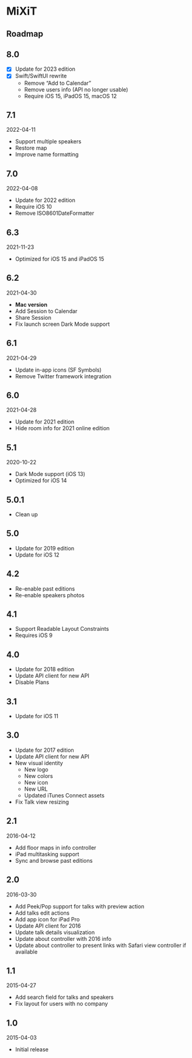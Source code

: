 # MiXiT

## Roadmap


## 8.0

- [x] Update for 2023 edition
- [x] Swift/SwiftUI rewrite
    - Remove “Add to Calendar”
    - Remove users info (API no longer usable)
    - Require iOS 15, iPadOS 15, macOS 12


## 7.1

2022-04-11

- Support multiple speakers
- Restore map
- Improve name formatting


## 7.0

2022-04-08

- Update for 2022 edition
- Require iOS 10
- Remove ISO8601DateFormatter


## 6.3

2021-11-23

- Optimized for iOS 15 and iPadOS 15


## 6.2

2021-04-30

- **Mac version**
- Add Session to Calendar
- Share Session
- Fix launch screen Dark Mode support


## 6.1

2021-04-29

- Update in-app icons (SF Symbols)
- Remove Twitter framework integration


## 6.0

2021-04-28

- Update for 2021 edition
- Hide room info for 2021 online edition


## 5.1

2020-10-22

- Dark Mode support (iOS 13)
- Optimized for iOS 14


## 5.0.1

- Clean up


## 5.0

- Update for 2019 edition
- Update for iOS 12


## 4.2

- Re-enable past editions
- Re-enable speakers photos


## 4.1

- Support Readable Layout Constraints
- Requires iOS 9


## 4.0

- Update for 2018 edition
- Update API client for new API
- Disable Plans


## 3.1

- Update for iOS 11


## 3.0

- Update for 2017 edition
- Update API client for new API
- New visual identity
    - New logo
    - New colors
    - New icon
    - New URL
    - Updated iTunes Connect assets
- Fix Talk view resizing


## 2.1

2016-04-12

- Add floor maps in info controller
- iPad multitasking support
- Sync and browse past editions


## 2.0

2016-03-30

- Add Peek/Pop support for talks with preview action
- Add talks edit actions
- Add app icon for iPad Pro
- Update API client for 2016
- Update talk details visualization
- Update about controller with 2016 info
- Update about controller to present links with Safari view controller if available


## 1.1

2015-04-27

- Add search field for talks and speakers
- Fix layout for users with no company


## 1.0

2015-04-03

- Initial release

